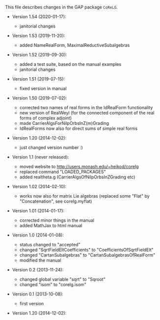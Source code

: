This file describes changes in the GAP package `CoReLG`.

- Version 1.54 (2020-01-17):
   - janitorial changes

- Version 1.53 (2019-11-20):
   - added NameRealForm, MaximalReductiveSubalgebras

- Version 1.52 (2019-09-30):
   - added a test suite, based on the manual examples
   - janitorial changes

- Version 1.51 (2019-07-15):
   - fixed version in manual

- Version 1.50 (2019-07-02):
   - corrected two names of real forms in the IdRealForm functionality
   - new version of RealWeyl (for the connected component of the real forms of complex adjoint)
   - made CarrierAlgsForNilpOrbsInZ(m)Grading
   - IdRealForms now also for direct sums of simple real forms

- Version 1.20 (2014-12-02):
   - just changed version number :)

- Version 1.1 (never released):
   - moved website to http://users.monash.edu/~heikod/corelg
   - replaced command "LOADED_PACKAGES"
   - added realtheta.g (CarrierAlgsOfNilpOrbsInZGrading etc)	 

- Version 1.02 (2014-02-10):
   - works now also for matrix Lie algebras
     (replaced some "Flat" by "Concatenation", see corelg.myflat)

- Version 1.01 (2014-01-17):
   - corrected minor things in the manual
   - added MathJax to html manual

- Version 1.0 (2014-01-08):
   - status changed to "accepted"
   - changed "SqrtFieldEltCoefficients" to
     "CoefficientsOfSqrtFieldElt"
   - changed "CartanSubalgebras" to
     "CartanSubalgebrasOfRealForm"
   - modified the manual
   
- Version 0.2 (2013-11-24):
   - changed global variable "sqrt" to "Sqroot"
   - changed "isom" to "corelg.isom"

- Version 0.1 (2013-10-08):
   - first version



- Version 1.20 (2014-12-02):
